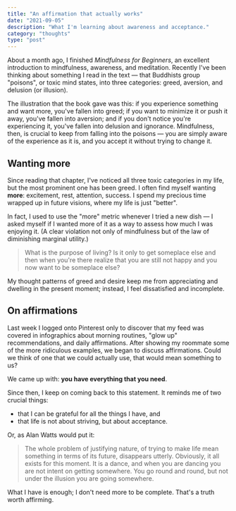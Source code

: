```yaml
---
title: "An affirmation that actually works"
date: "2021-09-05"
description: "What I'm learning about awareness and acceptance."
category: "thoughts"
type: "post"
---
```


About a month ago, I finished _Mindfulness for Beginners_, an excellent introduction to mindfulness, awareness, and meditation. Recently I've been thinking about something I read in the text — that Buddhists group "poisons", or toxic mind states, into three categories: greed, aversion, and delusion (or illusion).

The illustration that the book gave was this: if you experience something and want more, you've fallen into greed; if you want to minimize it or push it away, you've fallen into aversion; and if you don't notice you're experiencing it, you've fallen into delusion and ignorance. Mindfulness, then, is crucial to keep from falling into the poisons — you are simply aware of the experience as it is, and you accept it without trying to change it.

## Wanting more

Since reading that chapter, I've noticed all three toxic categories in my life, but the most prominent one has been greed. I often find myself wanting **more**: excitement, rest, attention, success. I spend my precious time wrapped up in future visions, where my life is just "better".

In fact, I used to use the "more" metric whenever I tried a new dish — I asked myself if I wanted more of it as a way to assess how much I was enjoying it. (A clear violation not only of mindfulness but of the law of diminishing marginal utility.)

> What is the purpose of living? Is it only to get someplace else and then when you're there realize that you are still not happy and you now want to be someplace else?

My thought patterns of greed and desire keep me from appreciating and dwelling in the present moment; instead, I feel dissatisfied and incomplete.

## On affirmations

Last week I logged onto Pinterest only to discover that my feed was covered in infographics about morning routines, "glow up" recommendations, and daily affirmations. After showing my roommate some of the more ridiculous examples, we began to discuss affirmations. Could we think of one that we could actually use, that would mean something to us?

We came up with: **you have everything that you need**.

Since then, I keep on coming back to this statement. It reminds me of two crucial things:

- that I can be grateful for all the things I have, and
- that life is not about striving, but about acceptance.

Or, as Alan Watts would put it:

> The whole problem of justifying nature, of trying to make life mean something in terms of its future, disappears utterly. Obviously, it all exists for this moment. It is a dance, and when you are dancing you are not intent on getting somewhere. You go round and round, but not under the illusion you are going somewhere.

What I have is enough; I don't need more to be complete. That's a truth worth affirming.

